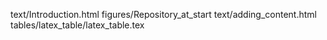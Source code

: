 text/Introduction.html
figures/Repository_at_start
text/adding_content.html
tables/latex_table/latex_table.tex
